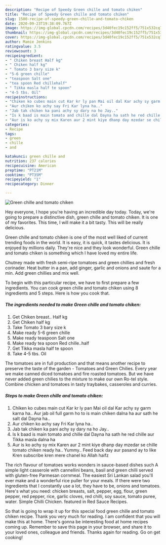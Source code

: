 ```yaml
---
description: "Recipe of Speedy Green chille and tomato chiken"
title: "Recipe of Speedy Green chille and tomato chiken"
slug: 1500-recipe-of-speedy-green-chille-and-tomato-chiken
date: 2020-09-23T19:38:09.767Z
image: https://img-global.cpcdn.com/recipes/3d40fec19c152ff5/751x532cq70/green-chille-and-tomato-chiken-recipe-main-photo.jpg
thumbnail: https://img-global.cpcdn.com/recipes/3d40fec19c152ff5/751x532cq70/green-chille-and-tomato-chiken-recipe-main-photo.jpg
cover: https://img-global.cpcdn.com/recipes/3d40fec19c152ff5/751x532cq70/green-chille-and-tomato-chiken-recipe-main-photo.jpg
author: Mamie Jenkins
ratingvalue: 3.5
reviewcount: 3
recipeingredient:
- " Chiken breast Half kg"
- " Chiken half kg"
- " Tomato 3 bary size k"
- "5-6 green chille"
- "teaspoon Salt one"
- "tea spoon Red chillehalf"
- " Tikka masla half te spoon"
- "4-5 tbs. Oil"
recipeinstructions:
- "Chiken ko cubes main cut Kar kr ly pan Mai oil dal Kar achy sy garm karna ha.. Aur jab oil full garm ho to is main chiken dalna ha aur sath he salt dal Dayna ha.."
- "Aur chiken ko achy say Fri Kar lyna ha.."
- "Jab tak chiken ka pani achy sy dary na ho Jay.."
- "Is k baad is main tomato and chille dal Dayna ha sath he red chille aur Tikka masla dalna ha"
- "Aur is ko achy sy mix Karen aur 2 mint kiye dhanp day mzedar se chille tomato chiken ready ha.. Yummy.. Feed back day aur pasand ay to like Kren subscribe kren mere chanel ko Allah haifz"
categories:
- Recipe
tags:
- green
- chille
- and

katakunci: green chille and 
nutrition: 237 calories
recipecuisine: American
preptime: "PT21M"
cooktime: "PT35M"
recipeyield: "1"
recipecategory: Dinner

---
```



![Green chille and tomato chiken](https://img-global.cpcdn.com/recipes/3d40fec19c152ff5/751x532cq70/green-chille-and-tomato-chiken-recipe-main-photo.jpg)

Hey everyone, I hope you're having an incredible day today. Today, we're going to prepare a distinctive dish, green chille and tomato chiken. It is one of my favorites. This time, I will make it a bit tasty. This will be really delicious.

Green chille and tomato chiken is one of the most well liked of current trending foods in the world. It is easy, it is quick, it tastes delicious. It is enjoyed by millions daily. They're nice and they look wonderful. Green chille and tomato chiken is something which I have loved my entire life.

Chutney made with fresh semi-ripe tomatoes and green chillies and fresh corinader. Heat butter in a pan, add ginger, garlic and onions and saute for a min. Add green chillies and mix well.


To begin with this particular recipe, we have to first prepare a few ingredients. You can cook green chille and tomato chiken using 8 ingredients and 5 steps. Here is how you cook that.

<!--inarticleads1-->

##### The ingredients needed to make Green chille and tomato chiken:

1. Get  Chiken breast.. Half kg
1. Get  Chiken half kg
1. Take  Tomato 3 bary size k
1. Make ready 5-6 green chille
1. Make ready teaspoon Salt one
1. Make ready tea spoon Red chille..half
1. Get  Tikka masla half te spoon
1. Take 4-5 tbs. Oil


The tomatoes are in full production and that means another recipe to preserve the taste of the garden - Tomatoes and Green Chilies. Every year we make canned diced tomatoes and fire roasted tomatoes. But we have never added green chilies to the mixture to make our own Ro-tel style. Combine chicken and tomatoes in tasty traybakes, casseroles and curries. 

<!--inarticleads2-->

##### Steps to make Green chille and tomato chiken:

1. Chiken ko cubes main cut Kar kr ly pan Mai oil dal Kar achy sy garm karna ha.. Aur jab oil full garm ho to is main chiken dalna ha aur sath he salt dal Dayna ha..
1. Aur chiken ko achy say Fri Kar lyna ha..
1. Jab tak chiken ka pani achy sy dary na ho Jay..
1. Is k baad is main tomato and chille dal Dayna ha sath he red chille aur Tikka masla dalna ha
1. Aur is ko achy sy mix Karen aur 2 mint kiye dhanp day mzedar se chille tomato chiken ready ha.. Yummy.. Feed back day aur pasand ay to like Kren subscribe kren mere chanel ko Allah haifz


The rich flavour of tomatoes works wonders in sauce-based dishes such A simple light casserole with cannellini beans, basil and green chilli served with gluten-free Parmesan cornmeal. The easiest Sri Lankan salad you&#39;ll ever make and a wonderful rice puller for your meals. If there were two ingredients that I constantly use a lot, they have to be, onions and tomatoes. Here&#39;s what you need: chicken breasts, salt, pepper, egg, flour, green pepper, red pepper, rice, garlic cloves, red chilli, soy sauce, tomato puree, water. Simple Chilli Chicken. featured in Red Sauce Recipes. 

So that is going to wrap it up for this special food green chille and tomato chiken recipe. Thank you very much for reading. I am confident that you will make this at home. There's gonna be interesting food at home recipes coming up. Remember to save this page in your browser, and share it to your loved ones, colleague and friends. Thanks again for reading. Go on get cooking!
